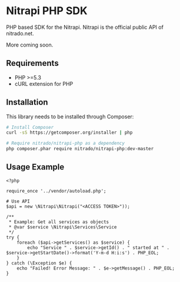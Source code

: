 **Nitrapi PHP SDK**
===================

PHP based SDK for the Nitrapi. Nitrapi is the official public API of nitrado.net. 

More coming soon.

Requirements
------------
* PHP >=5.3
* cURL extension for PHP

Installation
------------
This library needs to be installed through Composer:

```bash
# Install Composer
curl -sS https://getcomposer.org/installer | php

# Require nitrado/nitrapi-php as a dependency
php composer.phar require nitrado/nitrapi-php:dev-master
```

Usage Example
-------------

```
<?php

require_once '../vendor/autoload.php';

# Use API
$api = new \Nitrapi\Nitrapi("<ACCESS TOKEN>"));

/**
 * Example: Get all services as objects
 * @var $service \Nitrapi\Services\Service
 */
try {
    foreach ($api->getServices() as $service) {
        echo "Service " . $service->getId() . " started at " . $service->getStartDate()->format('Y-m-d H:i:s') . PHP_EOL;
    }
} catch (\Exception $e) {
    echo "Failed! Error Message: " . $e->getMessage() . PHP_EOL;
}

```